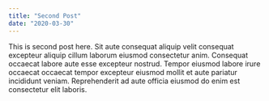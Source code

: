 ```yaml
---
title: "Second Post"
date: "2020-03-30"
---
```


This is second post here. Sit aute consequat aliquip velit consequat excepteur aliquip cillum laborum eiusmod consectetur anim. Consequat occaecat labore aute esse excepteur nostrud. Tempor eiusmod labore irure occaecat occaecat tempor excepteur eiusmod mollit et aute pariatur incididunt veniam. Reprehenderit ad aute officia eiusmod do enim est consectetur elit laboris.